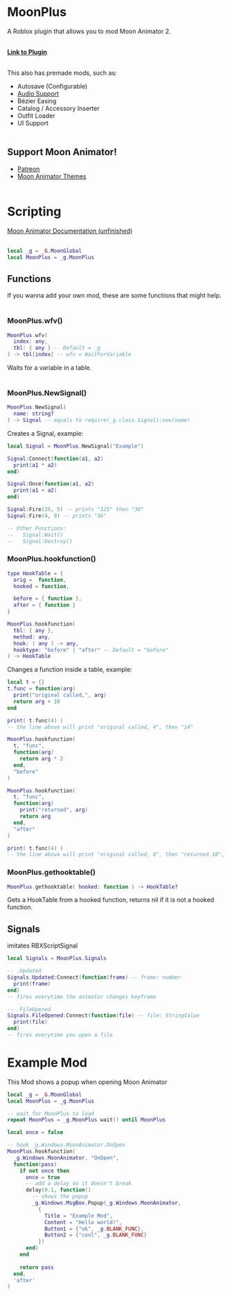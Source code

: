 # MoonPlus
A Roblox plugin that allows you to mod Moon Animator 2.<br><br>

<b><a href="https://create.roblox.com/store/asset/17171181036/MoonPlus">Link to Plugin</a></b><br><br>

This also has premade mods, such as:
 - Autosave (Configurable)
 - <a href="https://youtu.be/9lsvWiSNLZ0">Audio Support</a>
 - Bézier Easing
 - Catalog / Accessory Inserter
 - Outfit Loader
 - UI Support
<br><br>

## Support Moon Animator!
- <a href="https://www.patreon.com/moonanimator">Patreon</a>
- <a href="https://create.roblox.com/store/plugins?creatorName=xsixx">Moon Animator Themes</a><br><br>

# Scripting

<a href="https://zildjibian.github.io/moon-plus">
 Moon Animator Documentation (unfinished)
</a><br><br>

```lua
local _g = _G.MoonGlobal
local MoonPlus = _g.MoonPlus
```

## Functions
If you wanna add your own mod, these are some functions that might help.<br><br>

### MoonPlus.wfv()
```lua
MoonPlus.wfv(
  index: any,
  tbl: { any } -- Default = _g
) -> tbl[index] -- wfv = WaitForVariable
```
Waits for a variable in a table.<br><br>

### MoonPlus.NewSignal()
```lua
MoonPlus.NewSignal(
  name: string?
) -> Signal -- equals to require(_g.class.Signal):new(name)
```
Creates a Signal, example:
```lua
local Signal = MoonPlus.NewSignal("Example")

Signal:Connect(function(a1, a2)
  print(a1 * a2)
end)

Signal:Once(function(a1, a2)
  print(a1 + a2)
end)

Signal:Fire(25, 5) -- prints "125" then "30"
Signal:Fire(4, 9) -- prints "36"

-- Other Functions:
--   Signal:Wait()
--   Signal:Destroy()
```

### MoonPlus.hookfunction()
```lua
type HookTable = {
  orig =  function,
  hooked = function,

  before = { function },
  after = { function }
}

MoonPlus.hookfunction(
  tbl: { any },
  method: any,
  hook: ( any ) -> any,
  hooktype: "before" | "after" -- Default = "before"
) -> HookTable
```
Changes a function inside a table, example:
```lua
local t = {}
t.func = function(arg)
  print("original called,", arg)
  return arg + 10
end

print( t.func(4) )
-- the line above will print "original called, 4", then "14"

MoonPlus.hookfunction(
  t, "func",
  function(arg)
    return arg * 2
  end,
  "before"
)

MoonPlus.hookfunction(
  t, "func",
  function(arg)
    print("returned", arg)
    return arg
  end,
  "after"
)

print( t.func(4) )
-- the line above will print "original called, 8", then "returned 18", then "18"
```
### MoonPlus.gethooktable()
```lua
MoonPlus.gethooktable( hooked: function ) -> HookTable?
```
Gets a HookTable from a hooked function, returns nil if it is not a hooked function.
## Signals
imitates RBXScriptSignal
```lua
local Signals = MoonPlus.Signals

-- .Updated
Signals.Updated:Connect(function(frame) -- frame: number
  print(frame)
end)
-- fires everytime the animator changes keyframe

-- .FileOpened
Signals.FileOpened:Connect(function(file) -- file: StringValue
  print(file)
end)
-- fires everytime you open a file
```
# Example Mod
This Mod shows a popup when opening Moon Animator
```lua
local _g = _G.MoonGlobal
local MoonPlus = _g.MoonPlus

-- wait for MoonPlus to load
repeat MoonPlus = _g.MoonPlus wait() until MoonPlus

local once = false

-- hook _g.Windows.MoonAnimator.OnOpen
MoonPlus.hookfunction(
  _g.Windows.MoonAnimator, "OnOpen",
  function(pass)
    if not once then
      once = true
      -- add a delay so it doesn't break
      delay(0.1, function()
        -- shows the popup
        _g.Windows.MsgBox.Popup(_g.Windows.MoonAnimator,
          {
            Title = "Example Mod", 
            Content = "Hello world!",
            Button1 = {"ok", _g.BLANK_FUNC},
            Button2 = {"cool", _g.BLANK_FUNC}
          })
      end)
    end
    
    return pass
  end,
  'after'
)
```
